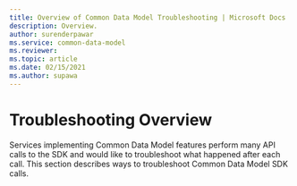 ```yaml
---
title: Overview of Common Data Model Troubleshooting | Microsoft Docs
description: Overview.
author: surenderpawar
ms.service: common-data-model
ms.reviewer:
ms.topic: article
ms.date: 02/15/2021
ms.author: supawa
---
```


# Troubleshooting Overview

Services implementing Common Data Model features perform many API calls to the SDK and would like to troubleshoot what happened after each call. This section describes ways to troubleshoot Common Data Model SDK calls.
